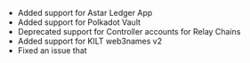 - Added support for Astar Ledger App
- Added support for Polkadot Vault
- Deprecated support for Controller accounts for Relay Chains
- Added support for KILT web3names v2
- Fixed an issue that 